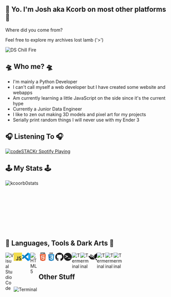 ## :robot: Yo. I'm Josh aka Kcorb on most other platforms :robot:

Where did you come from?

Feel free to explore my archives lost lamb ('>')

![DS Chill Fire](https://i.imgur.com/unIj1Le.gif)

## :flying_saucer: Who me? :flying_saucer:
- I'm mainly a Python Developer
- I can't call myself a web developer but I have created some website and webapps
- Am currently learning a little JavaScript on the side since it's the current hype
- Currently a Junior Data Engineer
- I like to zen out making 3D models and pixel art for my projects
- Serially print random things I will never use with my Ender 3

## 🎧 Listening To 🎧

[<img src="https://spotify-github-profile.vercel.app/api/view?uid=1164994091&cover_image=true&theme=novatorem" alt="codeSTACKr Spotify Playing" width="350" />](https://open.spotify.com/user/1164994091)

## :joystick: My Stats :joystick:

<img align="left" alt="kcoorb0stats" src="https://github-readme-stats-kcorb0.vercel.app/api?username=Kcorb0&show_icons=true&theme=radical"/>

<br/><br/><br/><br/><br/><br/><br/><br/><br/>

## :crystal_ball: Languages, Tools & Dark Arts :crystal_ball:

<img align="left" alt="Visual Studio Code" width="26px" src="https://cdn.iconscout.com/icon/free/png-256/python-20-1175115.png"/>
<img align="left" alt="JavaScript" width="26px" src="https://raw.githubusercontent.com/github/explore/80688e429a7d4ef2fca1e82350fe8e3517d3494d/topics/javascript/javascript.png"/>
<img align="left" alt="Visual Studio Code" width="26px" src="https://raw.githubusercontent.com/github/explore/80688e429a7d4ef2fca1e82350fe8e3517d3494d/topics/visual-studio-code/visual-studio-code.png"/>
<img align="left" alt="HTML5" width="26px" src="https://brandslogos.com/wp-content/uploads/images/large/mysql-logo-1.png"/>
<img align="left" alt="HTML5" width="26px" src="https://raw.githubusercontent.com/github/explore/80688e429a7d4ef2fca1e82350fe8e3517d3494d/topics/html/html.png"/>
<img align="left" alt="CSS3" width="26px" src="https://raw.githubusercontent.com/github/explore/80688e429a7d4ef2fca1e82350fe8e3517d3494d/topics/css/css.png"/>
<img align="left" alt="GitHub" width="26px" src="https://raw.githubusercontent.com/github/explore/78df643247d429f6cc873026c0622819ad797942/topics/github/github.png"/>
<img align="left" alt="Terminal" width="26px" src="https://raw.githubusercontent.com/github/explore/80688e429a7d4ef2fca1e82350fe8e3517d3494d/topics/terminal/terminal.png"/>
<img align="left" alt="Terminal" width="26px" src="https://raw.githubusercontent.com/simple-icons/simple-icons/897c0f3b953b0940756676825633589bc18c9337/icons/affinitydesigner.svg"/>
<img align="left" alt="Terminal" width="26px" src="https://raw.githubusercontent.com/simple-icons/simple-icons/897c0f3b953b0940756676825633589bc18c9337/icons/jupyter.svg"/>
<img align="left" alt="Terminal" width="26px" src="https://raw.githubusercontent.com/simple-icons/simple-icons/897c0f3b953b0940756676825633589bc18c9337/icons/gimp.svg"/>
<img align="left" alt="Terminal" width="26px" src="https://icon-library.com/images/django-icon/django-icon-0.jpg"/>
<img align="left" alt="Terminal" width="26px" src="https://user-images.githubusercontent.com/48419040/76123305-4c826a00-5fc6-11ea-8c65-4eee21fd386f.png"/>
<img align="left" alt="Terminal" width="26px" src="https://upload.wikimedia.org/wikipedia/commons/thumb/0/0c/Blender_logo_no_text.svg/1200px-Blender_logo_no_text.svg.png"/>

<br/><br/>

## Other Stuff
[<img align="left" alt="Terminal" src="https://www.codewars.com/users/Kcorb0/badges/large"/>](https://www.codewars.com/users/Kcorb0)

